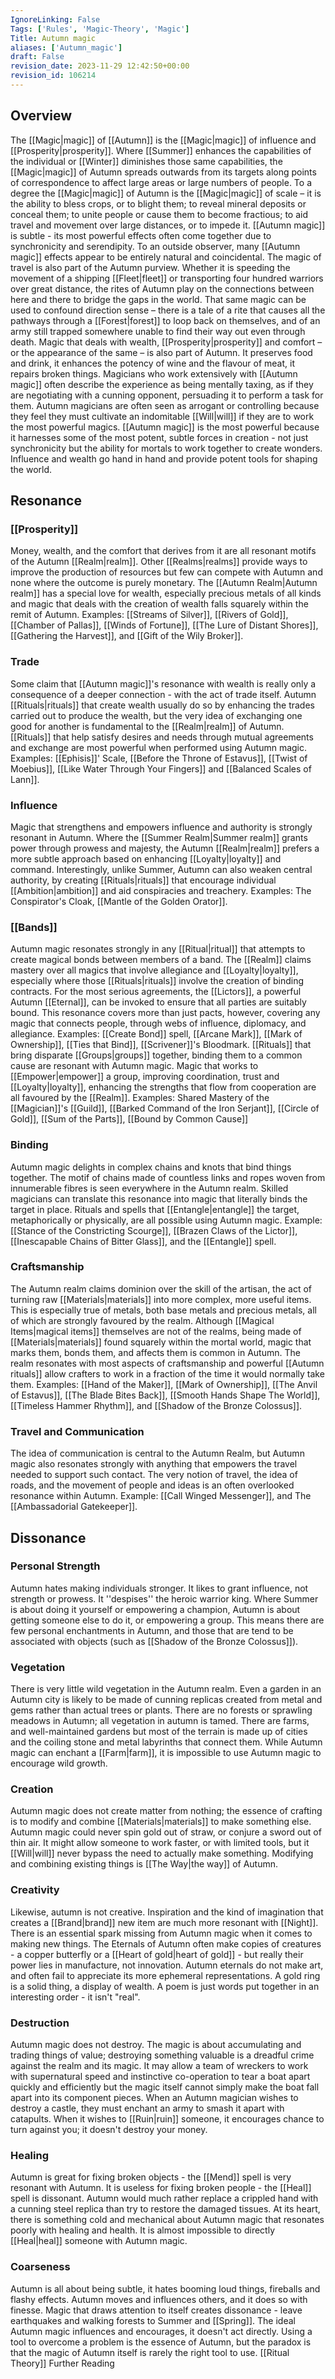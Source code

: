 ```yaml
---
IgnoreLinking: False
Tags: ['Rules', 'Magic-Theory', 'Magic']
Title: Autumn magic
aliases: ['Autumn_magic']
draft: False
revision_date: 2023-11-29 12:42:50+00:00
revision_id: 106214
---
```


## Overview
The [[Magic|magic]] of [[Autumn]] is the [[Magic|magic]] of influence and [[Prosperity|prosperity]]. Where [[Summer]] enhances the capabilities of the individual or [[Winter]] diminishes those same capabilities, the [[Magic|magic]] of Autumn spreads outwards from its targets along points of correspondence to affect large areas or large numbers of people. To a degree the [[Magic|magic]] of Autumn is the [[Magic|magic]] of scale – it is the ability to bless crops, or to blight them; to reveal mineral deposits or conceal them; to unite people or cause them to become fractious; to aid travel and movement over large distances, or to impede it. [[Autumn magic]] is subtle - its most powerful effects often come together due to synchronicity and serendipity. To an outside observer, many [[Autumn magic]] effects appear to be entirely natural and coincidental.
The magic of travel is also part of the Autumn purview. Whether it is speeding the movement of a shipping [[Fleet|fleet]] or transporting four hundred warriors over great distance, the rites of Autumn play on the connections between here and there to bridge the gaps in the world. That same magic can be used to confound direction sense – there is a tale of a rite that causes all the pathways through a [[Forest|forest]] to loop back on themselves, and of an army still trapped somewhere unable to find their way out even through death.
Magic that deals with wealth, [[Prosperity|prosperity]] and comfort – or the appearance of the same – is also part of Autumn. It preserves food and drink, it enhances the potency of wine and the flavour of meat, it repairs broken things. Magicians who work extensively with [[Autumn magic]] often describe the experience as being mentally taxing, as if they are negotiating with a cunning opponent, persuading it to perform a task for them. Autumn magicians are often seen as arrogant or controlling because they feel they must cultivate an indomitable [[Will|will]] if they are to work the most powerful magics.
[[Autumn magic]] is the most powerful because it harnesses some of the most potent, subtle forces in creation - not just synchronicity but the ability for mortals to work together to create wonders. Influence and wealth go hand in hand and provide potent tools for shaping the world.
## Resonance
### [[Prosperity]]
Money, wealth, and the comfort that derives from it are all resonant motifs of the Autumn [[Realm|realm]]. Other [[Realms|realms]] provide ways to improve the production of resources but few can compete with Autumn and none where the outcome is purely monetary. The [[Autumn Realm|Autumn realm]] has a special love for wealth, especially precious metals of all kinds and magic that deals with the creation of wealth falls squarely within the remit of Autumn. 
Examples: [[Streams of Silver]], [[Rivers of Gold]], [[Chamber of Pallas]], [[Winds of Fortune]], [[The Lure of Distant Shores]], [[Gathering the Harvest]], and [[Gift of the Wily Broker]].
### Trade
Some claim that [[Autumn magic]]'s resonance with wealth is really only a consequence of a deeper connection - with the act of trade itself. Autumn [[Rituals|rituals]] that create wealth usually do so by enhancing the trades carried out to produce the wealth, but the very idea of exchanging one good for another is fundamental to the [[Realm|realm]] of Autumn. [[Rituals]] that help satisfy desires and needs through mutual agreements and exchange are most powerful when performed using Autumn magic.
Examples: [[Ephisis]]' Scale, [[Before the Throne of Estavus]], [[Twist of Moebius]], [[Like Water Through Your Fingers]] and [[Balanced Scales of Lann]].
### Influence
Magic that strengthens and empowers influence and authority is strongly resonant in Autumn. Where the [[Summer Realm|Summer realm]] grants power through prowess and majesty, the Autumn [[Realm|realm]] prefers a more subtle approach based on enhancing [[Loyalty|loyalty]] and command. Interestingly, unlike Summer, Autumn can also weaken central authority, by creating [[Rituals|rituals]] that encourage individual [[Ambition|ambition]] and aid conspiracies and treachery.
Examples: The Conspirator's Cloak, [[Mantle of the Golden Orator]].
### [[Bands]]
Autumn magic resonates strongly in any [[Ritual|ritual]] that attempts to create magical bonds between members of a band. The [[Realm]] claims mastery over all magics that involve allegiance and [[Loyalty|loyalty]], especially where those [[Rituals|rituals]] involve the creation of binding contracts. For the most serious agreements, the [[Lictors]], a powerful Autumn [[Eternal]], can be invoked to ensure that all parties are suitably bound. This resonance covers more than just pacts, however, covering any magic that connects people, through webs of influence, diplomacy, and allegiance.
Examples: [[Create Bond]] spell, [[Arcane Mark]], [[Mark of Ownership]], [[Ties that Bind]], [[Scrivener]]'s Bloodmark.
[[Rituals]] that bring disparate [[Groups|groups]] together, binding them to a common cause are resonant with Autumn magic. Magic that works to [[Empower|empower]] a group, improving coordination, trust and [[Loyalty|loyalty]], enhancing the strengths that flow from cooperation are all favoured by the [[Realm]].
Examples: Shared Mastery of the [[Magician]]'s [[Guild]], [[Barked Command of the Iron Serjant]], [[Circle of Gold]], [[Sum of the Parts]], [[Bound by Common Cause]]
### Binding
Autumn magic delights in complex chains and knots that bind things together. The motif of chains made of countless links and ropes woven from innumerable fibres is seen everywhere in the Autumn realm. Skilled magicians can translate this resonance into magic that literally binds the target in place. Rituals and spells that [[Entangle|entangle]] the target, metaphorically or physically, are all possible using Autumn magic. 
Example: [[Stance of the Constricting Scourge]], [[Brazen Claws of the Lictor]], [[Inescapable Chains of Bitter Glass]], and the [[Entangle]] spell.
### Craftsmanship
The Autumn realm claims dominion over the skill of the artisan, the act of turning raw [[Materials|materials]] into more complex, more useful items. This is especially true of metals, both base metals and precious metals, all of which are strongly favoured by the realm. Although [[Magical Items|magical items]] themselves are not of the realms, being made of [[Materials|materials]] found squarely within the mortal world, magic that marks them, bonds them, and affects them is common in Autumn. The realm resonates with most aspects of craftsmanship and powerful [[Autumn rituals]] allow crafters to work in a fraction of the time it would normally take them. 
Examples: [[Hand of the Maker]], [[Mark of Ownership]], [[The Anvil of Estavus]], [[The Blade Bites Back]], [[Smooth Hands Shape The World]], [[Timeless Hammer Rhythm]], and [[Shadow of the Bronze Colossus]].
### Travel and Communication
The idea of communication is central to the Autumn Realm, but Autumn magic also resonates strongly with anything that empowers the travel needed to support such contact. The very notion of travel, the idea of roads, and the movement of people and ideas is an often overlooked resonance within Autumn.
Example: [[Call Winged Messenger]], and The [[Ambassadorial Gatekeeper]].
## Dissonance
### Personal Strength
Autumn hates making individuals stronger. It likes to grant influence, not strength or prowess. It ''despises'' the heroic warrior king. Where Summer is about doing it yourself or empowering a champion, Autumn is about getting someone else to do it, or empowering a group. This means there are few personal enchantments in Autumn, and those that are tend to be associated with objects (such as [[Shadow of the Bronze Colossus]]).
### Vegetation
There is very little wild vegetation in the Autumn realm. Even a garden in an Autumn city is likely to be made of cunning replicas created from metal and gems rather than actual trees or plants. There are no forests or sprawling meadows in Autumn; all vegetation in autumn is tamed. There are farms, and well-maintained gardens but most of the terrain is made up of cities and the coiling stone and metal labyrinths that connect them. While Autumn magic can enchant a [[Farm|farm]], it is impossible to use Autumn magic to encourage wild growth.
### Creation
Autumn magic does not create matter from nothing; the essence of crafting is to modify and combine [[Materials|materials]] to make something else. Autumn magic could never spin gold out of straw, or conjure a sword out of thin air. It might allow someone to work faster, or with limited tools, but it [[Will|will]] never bypass the need to actually make something. Modifying and combining existing things is [[The Way|the way]] of Autumn.
### Creativity
Likewise, autumn is not creative. Inspiration and the kind of imagination that creates a [[Brand|brand]] new item are much more resonant with [[Night]]. There is an essential spark missing from Autumn magic when it comes to making new things. The Eternals of Autumn often make copies of creatures - a copper butterfly or a [[Heart of gold|heart of gold]] - but really their power lies in manufacture, not innovation. Autumn eternals do not make art, and often fail to appreciate its more ephemeral representations. A gold ring is a solid thing, a display of wealth. A poem is just words put together in an interesting order - it isn't "real".
### Destruction
Autumn magic does not destroy. The magic is about accumulating and trading things of value; destroying something valuable is a dreadful crime against the realm and its magic. It may allow a team of wreckers to work with supernatural speed and instinctive co-operation to tear a boat apart quickly and efficiently but the magic itself cannot simply make the boat fall apart into its component pieces. When an Autumn magician wishes to destroy a castle, they must enchant an army to smash it apart with catapults. When it wishes to [[Ruin|ruin]] someone, it encourages chance to turn against you; it doesn't destroy your money.
### Healing
Autumn is great for fixing broken objects - the [[Mend]] spell is very resonant with Autumn. It is useless for fixing broken people - the [[Heal]] spell is dissonant. Autumn would much rather replace a crippled hand with a cunning steel replica than try to restore the damaged tissues. At its heart, there is something cold and mechanical about Autumn magic that resonates poorly with healing and health. It is almost impossible to directly [[Heal|heal]] someone with Autumn magic.
### Coarseness
Autumn is all about being subtle, it hates booming loud things, fireballs and flashy effects. Autumn moves and influences others, and it does so with finesse. Magic that draws attention to itself creates dissonance - leave earthquakes and walking forests to Summer and [[Spring]]. The ideal Autumn magic influences and encourages, it doesn't act directly. Using a tool to overcome a problem is the essence of Autumn, but the paradox is that the magic of Autumn itself is rarely the right tool to use.
[[Ritual Theory]] Further Reading